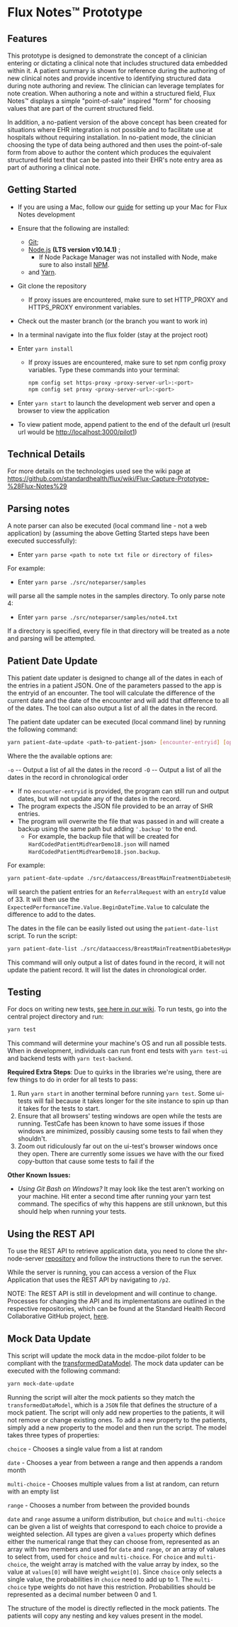 # Flux Notes&trade; Prototype

## Features

This prototype is designed to demonstrate the concept of a clinician entering or dictating a clinical note that includes structured data embedded within it. A patient summary is shown for reference during the authoring of new clinical notes and provide incentive to identifying structured data during note authoring and review. The clinician can leverage templates for note creation. When authoring a note and within a structured field, Flux Notes&trade; displays a simple "point-of-sale" inspired "form" for choosing values that are part of the current structured field.

In addition, a no-patient version of the above concept has been created for situations where EHR integration is not possible and to facilitate use at hospitals without requiring installation. In no-patient mode, the clinician choosing the type of data being authored and then uses the point-of-sale form from above to author the content which produces the equivalent structured field text that can be pasted into their EHR's note entry area as part of authoring a clinical note.

## Getting Started

* If you are using a Mac, follow our [guide](https://github.com/FluxNotes/flux/wiki/Setup-a-new-Mac-for-Development) for setting up your Mac for Flux Notes development

* Ensure that the following are installed: 

    - [Git](https://git-scm.com/downloads);
    - [Node.js](https://nodejs.org/en/) **(LTS version v10.14.1)** ;
      - If Node Package Manager was not installed with Node, make sure to also install [NPM](https://www.npmjs.com/get-npm).
    - and [Yarn](https://yarnpkg.com/en/docs/install).

* Git clone the repository
    * If proxy issues are encountered, make sure to set HTTP_PROXY and HTTPS_PROXY environment variables.

* Check out the master branch (or the branch you want to work in)

* In a terminal navigate into the flux folder (stay at the project root)

* Enter `yarn install`
    * If proxy issues are encountered, make sure to set npm config proxy variables.  Type these commands into your terminal:
        ```bash
        npm config set https-proxy <proxy-server-url>:<port>
        npm config set proxy <proxy-server-url>:<port>
        ```

* Enter `yarn start` to launch the development web server and open a browser to view the application

* To view patient mode, append patient to the end of the default url (result url would be <http://localhost:3000/pilot1>)

## Technical Details

For more details on the technologies used see the wiki page at <https://github.com/standardhealth/flux/wiki/Flux-Capture-Prototype-%28Flux-Notes%29>

## Parsing notes

A note parser can also be executed (local command line - not a web application) by (assuming the above Getting Started steps have been executed successfully):

* Enter `yarn parse <path to note txt file or directory of files>`

For example:

* Enter `yarn parse ./src/noteparser/samples`

will parse all the sample notes in the samples directory. To only parse note 4:

* Enter `yarn parse ./src/noteparser/samples/note4.txt`

If a directory is specified, every file in that directory will be treated as a note and parsing will be attempted.

## Patient Date Update

This patient date updater is designed to change all of the dates in each of the entries in a patient JSON.  One of the parameters passed to the app is the entryid of an encounter.  The tool will calculate the difference of the current date and the date of the encounter and will add that difference to all of the dates.  The tool can also output a list of all the dates in the record.

The patient date updater can be executed (local command line) by running the following command:

```bash
yarn patient-date-update <path-to-patient-json> [encounter-entryid] [options]
```

Where the the available options are:

`-o` -- Output a list of all the dates in the record
`-O` -- Output a list of all the dates in the record in chronological order

* If no `encounter-entryid` is provided, the program can still run and output dates, but will not update any of the dates in the record.
* The program expects the JSON file provided to be an array of SHR entries.
* The program will overwrite the file that was passed in and will create a backup using the same path but adding `'.backup'` to the end.
  * For example, the backup file that will be created for `HardCodedPatientMidYearDemo18.json` will named `HardCodedPatientMidYearDemo18.json.backup`.

For example:

```bash
yarn patient-date-update ./src/dataaccess/BreastMainTreatmentDiabetesHypertensionJaneV09.json 33
```

will search the patient entries for an `ReferralRequest` with an `entryId` value of 33.  It will then use the `ExpectedPerformanceTime.Value.BeginDateTime.Value` to calculate the difference to add to the dates.

The dates in the file can be easily listed out using the `patient-date-list` script.  To run the script:

```bash
yarn patient-date-list ./src/dataaccess/BreastMainTreatmentDiabetesHypertensionJaneV09.json
```

This command will only output a list of dates found in the record, it will not update the patient record.  It will list the dates in chronological order.  

## Testing

For docs on writing new tests, [see here in our wiki](https://github.com/standardhealth/flux/wiki/Testing#writing-tests). To run tests, go into the central project directory and run:

```bash
yarn test
```

This command will determine your machine's OS and run all possible tests. When in development, individuals can run front end tests with `yarn test-ui` and backend tests with `yarn test-backend`.

**Required Extra Steps**: Due to quirks in the libraries we're using, there are few things to do in order for all tests to pass:

1. Run `yarn start` in another terminal before running `yarn test`. Some ui-tests will fail because it takes longer for the site instance to spin up than it takes for the tests to start.
2. Ensure that all browsers' testing windows are open while the tests are running. TestCafe has been known to have some issues if those windows are minimized, possibly causing some tests to fail when they shouldn't.
3. Zoom out ridiculously far out on the ui-test's browser windows once they open. There are currently some issues we have with the our fixed copy-button that cause some tests to fail if the

**Other Known Issues:**

* *Using Git Bash on Windows?* It may look like the test aren't working on your machine. Hit enter a second time after running your yarn test command. The specifics of why this happens are still unknown, but this should help when running your tests.

## Using the REST API

To use the REST API to retrieve application data, you need to clone the shr-node-server [repository](https://github.com/standardhealth/shr-node-server) and follow the instructions there to run the server.

While the server is running, you can access a version of the Flux Application that uses the REST API by navigating to `/p2`.

NOTE: The REST API is still in development and will continue to change. Processes for changing the API and its implementations are outlined in the respective repositories, which can be found at the Standard Health Record Collaborative GitHub project, [here](https://github.com/standardhealth).

## Mock Data Update

This script will update the mock data in the mcdoe-pilot folder to be compliant with the [transformedDataModel](/src/mcode-pilot/mock-data/transformedDataModel.json).  The mock data updater can be executed with the following command:

```bash
yarn mock-date-update
```

Running the script will alter the mock patients so they match the `transformedDataModel`, which is a `JSON` file that defines the structure of a mock patient.  The script will only add new properties to the patients, it will not remove or change existing ones.  To add a new property to the patients, simply add a new property to the model and then run the script.  The model takes three types of properties:

`choice` - Chooses a single value from a list at random

`date` - Chooses a year from between a range and then appends a random month

`multi-choice` - Chooses multiple values from a list at random, can return with an empty list

`range` - Chooses a number from between the provided bounds

`date` and `range` assume a uniform distribution, but `choice` and `multi-choice` can be given a list of weights that correspond to each choice to provide a weighted selection.   All types are given a `values` property which defines either the numerical range that they can choose from, represented as an array with two members and used for `date` and `range`, or an array of values to select from, used for `choice` and `multi-choice`.  For `choice` and `multi-choice`, the weight array is matched with the value array by index, so the value at `values[0]` will have weight `weight[0]`.  Since `choice` only selects a single value, the probabilities in `choice` need to add up to 1.  The `multi-choice` type weights do not have this restriction.  Probabilities should be represented as a decimal number between 0 and 1.

The structure of the model is directly reflected in the mock patients.  The patients will copy any nesting and key values present in the model.
